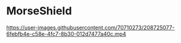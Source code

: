 # MorseShield



https://user-images.githubusercontent.com/70710273/208725077-6febfb4e-c58e-4fc7-8b30-012d7477a40c.mp4

